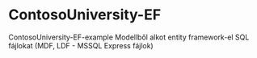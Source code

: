 # ContosoUniversity-EF
ContosoUniversity-EF-example
Modellből alkot entity framework-el SQL fájlokat (MDF, LDF - MSSQL Express fájlok)
